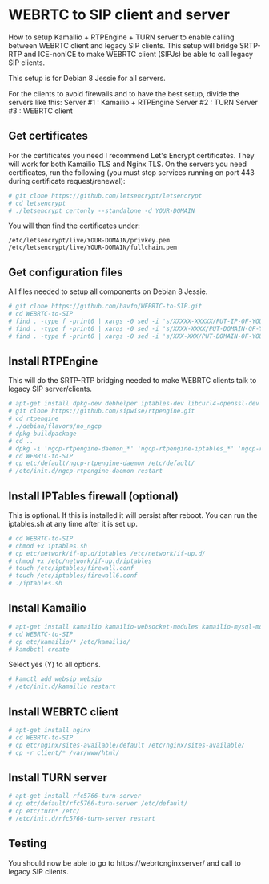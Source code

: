 # WEBRTC to SIP client and server
How to setup Kamailio + RTPEngine + TURN server to enable calling between WEBRTC client and legacy SIP clients. This setup will bridge SRTP-RTP and ICE-nonICE to make WEBRTC client (SIPJs) be able to call legacy SIP clients.

This setup is for Debian 8 Jessie for all servers.

For the clients to avoid firewalls and to have the best setup, divide the servers like this:
Server #1 : Kamailio + RTPEngine
Server #2 : TURN
Server #3 : WEBRTC client

## Get certificates
For the certificates you need I recommend Let's Encrypt certificates. They will work for both Kamailio TLS and Nginx TLS. On the servers you need certificates, run the following (you must stop services running on port 443 during certificate request/renewal):
```sh
# git clone https://github.com/letsencrypt/letsencrypt
# cd letsencrypt
# ./letsencrypt certonly --standalone -d YOUR-DOMAIN
```
You will then find the certificates under:
```
/etc/letsencrypt/live/YOUR-DOMAIN/privkey.pem
/etc/letsencrypt/live/YOUR-DOMAIN/fullchain.pem
```

## Get configuration files
All files needed to setup all components on Debian 8 Jessie.
```sh
# git clone https://github.com/havfo/WEBRTC-to-SIP.git
# cd WEBRTC-to-SIP
# find . -type f -print0 | xargs -0 sed -i 's/XXXXX-XXXXX/PUT-IP-OF-YOUR-SIP-SERVER-HERE/g'
# find . -type f -print0 | xargs -0 sed -i 's/XXXX-XXXX/PUT-DOMAIN-OF-YOUR-SIP-SERVER-HERE/g'
# find . -type f -print0 | xargs -0 sed -i 's/XXX-XXX/PUT-DOMAIN-OF-YOUR-TURN-SERVER-HERE/g'
```

## Install RTPEngine
This will do the SRTP-RTP bridging needed to make WEBRTC clients talk to legacy SIP server/clients.
```sh
# apt-get install dpkg-dev debhelper iptables-dev libcurl4-openssl-dev libglib2.0-dev libhiredis-dev libpcre3-dev libssl-dev markdown zlib1g-dev libxmlrpc-core-c3-dev dkms linux-headers-`uname -r`
# git clone https://github.com/sipwise/rtpengine.git
# cd rtpengine
# ./debian/flavors/no_ngcp
# dpkg-buildpackage
# cd ..
# dpkg -i 'ngcp-rtpengine-daemon_*' 'ngcp-rtpengine-iptables_*' 'ngcp-rtpengine-kernel-dkms_*'
# cd WEBRTC-to-SIP
# cp etc/default/ngcp-rtpengine-daemon /etc/default/
# /etc/init.d/ngcp-rtpengine-daemon restart
```

## Install IPTables firewall (optional)
This is optional. If this is installed it will persist after reboot. You can run the iptables.sh at any time after it is set up.
```sh
# cd WEBRTC-to-SIP
# chmod +x iptables.sh
# cp etc/network/if-up.d/iptables /etc/network/if-up.d/
# chmod +x /etc/network/if-up.d/iptables
# touch /etc/iptables/firewall.conf
# touch /etc/iptables/firewall6.conf
# ./iptables.sh
```

## Install Kamailio
```sh
# apt-get install kamailio kamailio-websocket-modules kamailio-mysql-modules kamailio-tls-modules kamailio-presence-modules mysql-server
# cd WEBRTC-to-SIP
# cp etc/kamailio/* /etc/kamailio/
# kamdbctl create
```
Select yes (Y) to all options.

```sh
# kamctl add websip websip
# /etc/init.d/kamailio restart
```

## Install WEBRTC client
```sh
# apt-get install nginx
# cd WEBRTC-to-SIP
# cp etc/nginx/sites-available/default /etc/nginx/sites-available/
# cp -r client/* /var/www/html/
```

## Install TURN server
```sh
# apt-get install rfc5766-turn-server
# cp etc/default/rfc5766-turn-server /etc/default/
# cp etc/turn* /etc/
# /etc/init.d/rfc5766-turn-server restart
```

## Testing
You should now be able to go to https://webrtcnginxserver/ and call to legacy SIP clients.
